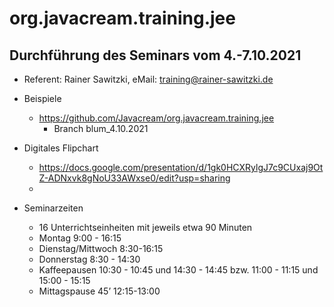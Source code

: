 # org.javacream.training.jee

## Durchführung des Seminars vom 4.-7.10.2021

* Referent: Rainer Sawitzki, eMail: training@rainer-sawitzki.de

* Beispiele
  * https://github.com/Javacream/org.javacream.training.jee
    *  Branch blum_4.10.2021
    
* Digitales Flipchart
  * https://docs.google.com/presentation/d/1gk0HCXRylgJ7c9CUxaj9OtZ-ADNxvk8gNoU33AWxse0/edit?usp=sharing
  * 
* Seminarzeiten
  * 16 Unterrichtseinheiten mit jeweils etwa 90 Minuten
  * Montag 9:00 - 16:15
  * Dienstag/Mittwoch 8:30-16:15
  * Donnerstag 8:30 - 14:30
  * Kaffeepausen 10:30 - 10:45 und 14:30 - 14:45 bzw. 11:00 - 11:15 und 15:00 - 15:15
  * Mittagspause 45’ 12:15-13:00
